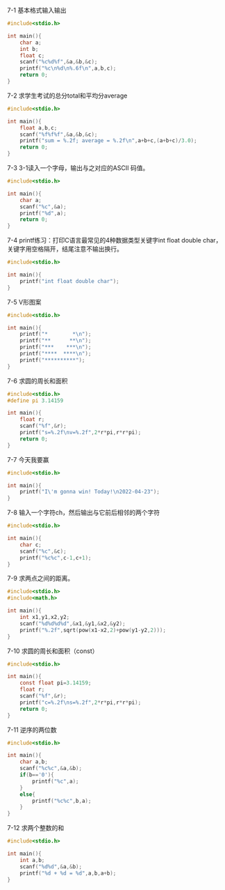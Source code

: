 7-1 基本格式输入输出
```c
#include<stdio.h>

int main(){
    char a;
    int b;
    float c;
    scanf("%c%d%f",&a,&b,&c);
    printf("%c\n%d\n%.6f\n",a,b,c);
    return 0;
}
```

7-2 求学生考试的总分total和平均分average
```c
#include<stdio.h>

int main(){
    float a,b,c;
    scanf("%f%f%f",&a,&b,&c);
    printf("sum = %.2f; average = %.2f\n",a+b+c,(a+b+c)/3.0);
    return 0;
}
```

7-3 3-1读入一个字母，输出与之对应的ASCII 码值。
```c
#include<stdio.h>

int main(){
    char a;
    scanf("%c",&a);
    printf("%d",a);
    return 0;
}
```

7-4 printf练习：打印C语言最常见的4种数据类型关键字int float double char，关键字用空格隔开，结尾注意不输出换行。
```c
#include<stdio.h>

int main(){
    printf("int float double char");
}
```

7-5 V形图案
```c
#include<stdio.h>

int main(){
    printf("*        *\n");
    printf("**      **\n");
    printf("***    ***\n");
    printf("****  ****\n");
    printf("**********");
}
```

7-6 求圆的周长和面积
```c
#include<stdio.h>
#define pi 3.14159

int main(){
    float r;
    scanf("%f",&r);
    printf("s=%.2f\nv=%.2f",2*r*pi,r*r*pi);
    return 0;
}
```

7-7 今天我要赢
```c
#include<stdio.h>

int main(){
    printf("I\'m gonna win! Today!\n2022-04-23");
}
```

7-8 输入一个字符ch，然后输出与它前后相邻的两个字符
```c
#include<stdio.h>

int main(){
    char c;
    scanf("%c",&c);
    printf("%c%c",c-1,c+1);
}
```

7-9 求两点之间的距离。
```c
#include<stdio.h>
#include<math.h>

int main(){
    int x1,y1,x2,y2;
    scanf("%d%d%d%d",&x1,&y1,&x2,&y2);
    printf("%.2f",sqrt(pow(x1-x2,2)+pow(y1-y2,2)));
}
```

7-10 求圆的周长和面积（const）
```c
#include<stdio.h>

int main(){
    const float pi=3.14159;
    float r;
    scanf("%f",&r);
    printf("c=%.2f\ns=%.2f",2*r*pi,r*r*pi);
    return 0;
}
```

7-11 逆序的两位数
```c
#include<stdio.h>

int main(){
    char a,b;
    scanf("%c%c",&a,&b);
    if(b=='0'){
        printf("%c",a);
    }
    else{
        printf("%c%c",b,a);
    }
}
```

7-12 求两个整数的和
```c
#include<stdio.h>

int main(){
    int a,b;
    scanf("%d%d",&a,&b);
    printf("%d + %d = %d",a,b,a+b);
}
```